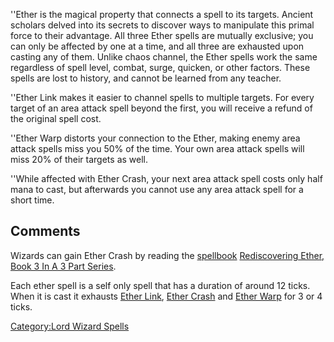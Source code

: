 ''Ether is the magical property that connects a spell to its targets.
Ancient scholars delved into its secrets to discover ways to manipulate
this primal force to their advantage. All three Ether spells are
mutually exclusive; you can only be affected by one at a time, and all
three are exhausted upon casting any of them. Unlike chaos channel, the
Ether spells work the same regardless of spell level, combat, surge,
quicken, or other factors. These spells are lost to history, and cannot
be learned from any teacher.

''Ether Link makes it easier to channel spells to multiple targets. For
every target of an area attack spell beyond the first, you will receive
a refund of the original spell cost.

''Ether Warp distorts your connection to the Ether, making enemy area
attack spells miss you 50% of the time. Your own area attack spells will
miss 20% of their targets as well.

''While affected with Ether Crash, your next area attack spell costs
only half mana to cast, but afterwards you cannot use any area attack
spell for a short time.

## Comments

Wizards can gain Ether Crash by reading the [
spellbook](:Category:Spellbooks.md "wikilink") [Rediscovering Ether,
Book 3 In A 3 Part
Series](Rediscovering_Ether,_Book_3_In_A_3_Part_Series "wikilink").

Each ether spell is a self only spell that has a duration of around 12
ticks. When it is cast it exhausts [Ether Link](Ether_Link "wikilink"),
[Ether Crash](Ether_Crash "wikilink") and [Ether
Warp](Ether_Warp "wikilink") for 3 or 4 ticks.

[Category:Lord Wizard Spells](Category:Lord_Wizard_Spells "wikilink")
